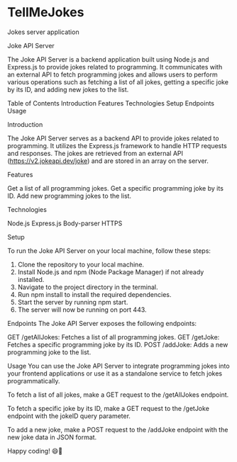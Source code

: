 # TellMeJokes
Jokes server application

Joke API Server

The Joke API Server is a backend application built using Node.js and Express.js to provide jokes related to programming. It communicates with an external API to fetch programming jokes and allows users to perform various operations such as fetching a list of all jokes, getting a specific joke by its ID, and adding new jokes to the list.

Table of Contents
Introduction
Features
Technologies
Setup
Endpoints
Usage

Introduction

The Joke API Server serves as a backend API to provide jokes related to programming. It utilizes the Express.js framework to handle HTTP requests and responses. The jokes are retrieved from an external API (https://v2.jokeapi.dev/joke) and are stored in an array on the server.

Features

Get a list of all programming jokes.
Get a specific programming joke by its ID.
Add new programming jokes to the list.

Technologies

Node.js
Express.js
Body-parser
HTTPS

Setup

To run the Joke API Server on your local machine, follow these steps:

1. Clone the repository to your local machine.
2. Install Node.js and npm (Node Package Manager) if not already installed.
3. Navigate to the project directory in the terminal.
4. Run npm install to install the required dependencies.
5. Start the server by running npm start.
6. The server will now be running on port 443.

Endpoints
The Joke API Server exposes the following endpoints:

GET /getAllJokes: Fetches a list of all programming jokes.
GET /getJoke: Fetches a specific programming joke by its ID.
POST /addJoke: Adds a new programming joke to the list.

Usage
You can use the Joke API Server to integrate programming jokes into your frontend applications or use it as a standalone service to fetch jokes programmatically.

To fetch a list of all jokes, make a GET request to the /getAllJokes endpoint.

To fetch a specific joke by its ID, make a GET request to the /getJoke endpoint with the jokeID query parameter.

To add a new joke, make a POST request to the /addJoke endpoint with the new joke data in JSON format.

Happy coding! 😄🚀
